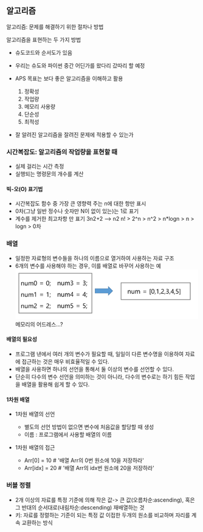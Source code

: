 ## 알고리즘
알고리즘: 문제를 해결하기 위한 절차나 방법

알고리즘을 표현하는 두 가지 방법
* 슈도코드와 순서도가 있음
* 우리는 슈도와 파이썬 중간 어딘가를 왔다리 갔따리 할 예정
* APS 목표는 보다 좋은 알고리즘을 이해하고 활용
  1. 정확성
  2. 작업량
  3. 메모리 사용량
  4. 단순성
  5. 최적성

* 잘 알려진 알고리즘을 잘려진 문제에 적용할 수 있는가

### 시간복잡도: 알고리즘의 작업량을 표현할 때
* 실제 걸리는 시간 측정
* 실행되는 명령문의 개수를 계산

#### 빅-오(O) 표기법
* 시간복잡도 함수 중 가장 큰 영향력 주는 n에 대한 항만 표시
* 0차(그냥 일반 정수나 숫자만 N이 없이 있는)는 1로 표기
* 계수를 제거한 최고차항 만 표기
3n2+2 --> n2
n! > 2^n > n^2 > n*logn > n > logn > 0차

### 배열
* 일정한 자료형의 변수들을 하나의 이름으로 열거하여 사용하는 자료 구조
* 6개의 변수를 사용해야 하는 경우, 이를 배열로 바꾸어 사용하는 예
![alt text](image-6.png)
메모리의 어드레스...?

#### 배열의 필요성
* 프로그램 낸에서 여러 개의 변수가 필요할 때, 일일이 다른 변수명을 이용하여 자료에 접근하는 것은 매우 비효율적일 수 있다.
* 배열을 사용하면 하나의 선언을 통해서 둘 이상의 변수를 선언할 수 있다.
* 단순히 다수의 변수 선언을 의미하는 것이 아니라, 다수의 변수로는 하기 힘든 작업을 배열을 활용해 쉽게 할 수 있다.

#### 1차원 배열
* 1차원 배열의 선언
  * 별도의 선언 방법이 없으면 변수에 처음값을 할당할 때 생성
  * 이름 : 프로그램에서 사용할 배열의 이름

* 1차원 배열의 접근
  * Arr[0] = 10 # '배열 Arr의 0번 원소에 10을 저장하라'
  * Arr[idx] = 20 # '배열 Arr의 idx번 원소에 20을 저장하라'

### 버블 정렬
* 2개 이상의 자료를 특정 기준에 의해 작은 값-> 큰 값(오름차순:ascending), 혹은 그 반대의 순서대로(내림차순:descending) 재배열하는 것
* 키: 자료를 정렬하는 기준이 되는 특정 값
이접한 두개의 원소를 비교하며 자리를 계속 교환하는 방식
